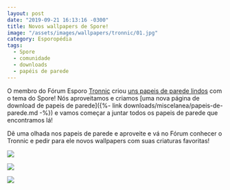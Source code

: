 ```yaml
---
layout: post
date: "2019-09-21 16:13:16 -0300"
title: Novos wallpapers de Spore!
image: "/assets/images/wallpapers/tronnic/01.jpg"
category: Esporopédia
tags:
  - Spore
  - comunidade
  - downloads
  - papéis de parede
---
```

O membro do Fórum Esporo [Tronnic](https://forum.esporo.net/u/Tronnic) criou [uns papeis de parede lindos](https://forum.esporo.net/d/22-criei-alguns-wallpapers-do-spore-em-1920x1080-e-em-4k) com o tema do Spore! Nós aproveitamos e criamos [uma nova página de download de papeis de parede]({%- link downloads/miscelanea/papeis-de-parede.md -%}) e vamos começar a juntar todos os papeis de parede que encontramos lá!

Dê uma olhada nos papeis de parede e aproveite e vá no Fórum conhecer o Tronnic e pedir para ele novos wallpapers com suas criaturas favoritas!

![](https://i.imgur.com/GRVsZgSh.jpg)

![](https://i.imgur.com/xLkQM0Eh.jpg)

![](https://i.imgur.com/JAVCmNoh.jpg)
